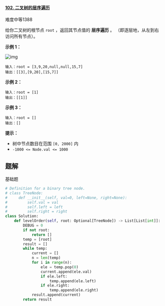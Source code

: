 #### [102. 二叉树的层序遍历](https://leetcode.cn/problems/binary-tree-level-order-traversal/)

难度中等1388

给你二叉树的根节点 `root` ，返回其节点值的 **层序遍历** 。 （即逐层地，从左到右访问所有节点）。

 

**示例 1：**

![img](https://assets.leetcode.com/uploads/2021/02/19/tree1.jpg)

```
输入：root = [3,9,20,null,null,15,7]
输出：[[3],[9,20],[15,7]]
```

**示例 2：**

```
输入：root = [1]
输出：[[1]]
```

**示例 3：**

```
输入：root = []
输出：[]
```

 

**提示：**

- 树中节点数目在范围 `[0, 2000]` 内
- `-1000 <= Node.val <= 1000`





## 题解

基础题

~~~python
# Definition for a binary tree node.
# class TreeNode:
#     def __init__(self, val=0, left=None, right=None):
#         self.val = val
#         self.left = left
#         self.right = right
class Solution:
    def levelOrder(self, root: Optional[TreeNode]) -> List[List[int]]:
        DEBUG = 0
        if not root:
            return []
        temp = [root]
        result = []
        while temp:
            current = []
            n = len(temp)
            for i in range(n):
                ele = temp.pop(0)
                current.append(ele.val)
                if ele.left:
                    temp.append(ele.left)
                if ele.right:
                    temp.append(ele.right)
            result.append(current)
        return result
~~~

